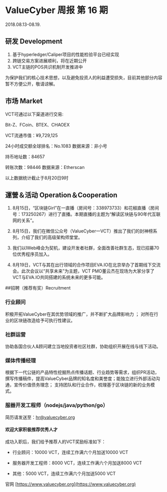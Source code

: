 # ValueCyber 周报 第 16 期

2018.08.13-08.19.



## 研发 Development

1. 基于hyperledger/Caliper项目的性能检验平台已经实现
2. 跨链交易方案进展顺利，将在近期公开
3. VCT主链的POS共识机制开发推进中

为保护我们的核心技术思想，以及避免投资人的利益遭受损失，目前其他部分内容暂不方便公开，敬请谅解。

 

## 市场 Market

VCT可通过以下渠道进行交易:

Bit-Z、FCoin、BTEX、CHAOEX

VCT流通市值：¥9,729,125

24小时成交额全球排名：No.1083    数据来源：非小号

持币地址数：84657

转账次数：98446    数据来源：Etherscan

以上数据统计截止于8月20日9时

 

## 運營＆活动 Operation＆Cooperation

1. 8月15日，“区块链Girl”在一直播（房间号：338973733）和花椒直播（房间号：173250267）进行了直播。本期直播的主题为“解读区块链与90年代互联网的关系”。

2. 8月15日，我们在微信公众号（ValueCyber一VCT）推出了我们的封神榜系列，介绍了我们的高级架构师堂堂。
3. 我们以IWeb峰会为契机，建设开发者社群，全面改善社群生态，现已招募70位优秀程序员加入。
4. 8月19日，VCT与其在出行领域的合作项目EVA.IO在北京举办了首期线下交流会。此次会议以“共享未来”为主题，VCT PMO董云杰在现场为大家分享了VCT与EVA.IO共同搭建的系统未来的更多可能。

 

##招聘（推荐有奖）Recruitment

### 行业顾问

积极开拓ValueCyber在其优势领域的推广，并不断扩大品牌影响力 ；
对所在行业的区块链改造给予可执行性建议。

### 社群运营

协助各国合伙人&顾问建立当地投资者社区社群，协助组织开展在线与线下活动。

### 媒体传播经理

根据下一代公链的产品特性挖掘热点传播话题、行业趋势等需求，组织PR活动，撰写传播稿件，提高ValueCyber品牌的知名度和美誉度；能独立进行外部活动沟通，宣传价值债务理念；
支持团队和行业合作，梳理基于区块链的新的业务模式。

### 服器开发工程师（nodejs/java/python/go）

简历请发送至：[hr@valuecyber.org](mailto:hr@valuecyber.org)

#### 欢迎大家积极推荐优秀人才

成功入职后，我们给予推荐人的VCT奖励标准如下：

- 行业顾问：10000 VCT，连续工作满六个月加送10000 VCT

- 服务器开发工程师：8000 VCT，连续工作满六个月加送8000 VCT
- 其他：5000 VCT，连续工作满六个月加送5000 VCT

官网 [https://www.valuecyber.org](https://www.valuecyber.org)